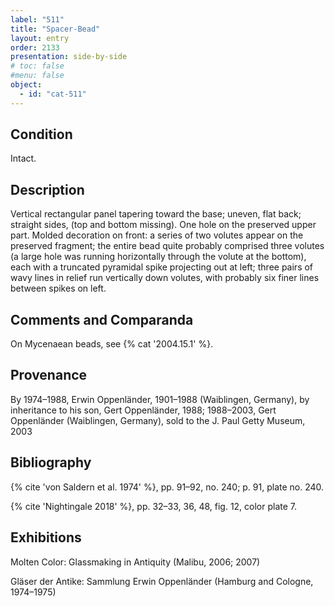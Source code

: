 ```yaml
---
label: "511"
title: "Spacer-Bead"
layout: entry
order: 2133
presentation: side-by-side
# toc: false
#menu: false 
object:
  - id: "cat-511"
---
```


## Condition

Intact.

## Description

Vertical rectangular panel tapering toward the base; uneven, flat back; straight sides, (top and bottom missing). One hole on the preserved upper part. Molded decoration on front: a series of two volutes appear on the preserved fragment; the entire bead quite probably comprised three volutes (a large hole was running horizontally through the volute at the bottom), each with a truncated pyramidal spike projecting out at left; three pairs of wavy lines in relief run vertically down volutes, with probably six finer lines between spikes on left.

## Comments and Comparanda

On Mycenaean beads, see {% cat '2004.15.1' %}.

## Provenance

By 1974–1988, Erwin Oppenländer, 1901–1988 (Waiblingen, Germany), by inheritance to his son, Gert Oppenländer, 1988; 1988–2003, Gert Oppenländer (Waiblingen, Germany), sold to the J. Paul Getty Museum, 2003

## Bibliography

{% cite 'von Saldern et al. 1974' %}, pp. 91–92, no. 240; p. 91, plate no. 240.

{% cite 'Nightingale 2018' %}, pp. 32–33, 36, 48, fig. 12, color plate 7.

## Exhibitions

Molten Color: Glassmaking in Antiquity (Malibu, 2006; 2007)

Gläser der Antike: Sammlung Erwin Oppenländer (Hamburg and Cologne, 1974–1975)